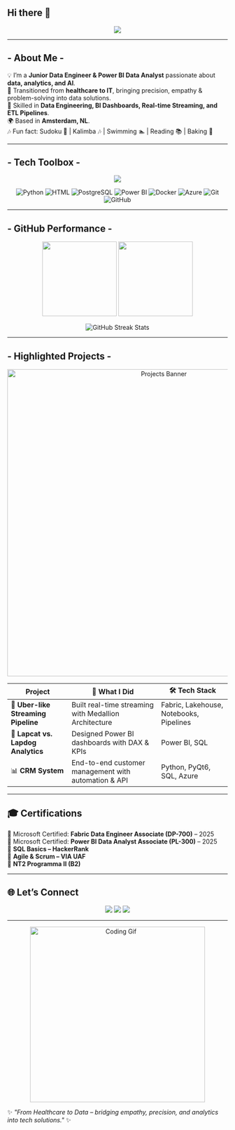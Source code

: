 ## Hi there 👋

<!--
**okayzhr/okayzhr** is a ✨ _special_ ✨ repository because its `README.md` (this file) appears on your GitHub profile.

Here are some ideas to get you started:

- 🔭 I’m currently working on ...
- 🌱 I’m currently learning ...
- 👯 I’m looking to collaborate on ...
- 🤔 I’m looking for help with ...
- 💬 Ask me about ...
- 📫 How to reach me: ...
- 😄 Pronouns: ...
- ⚡ Fun fact: ...
-->
<!-- Profil Başlığı -->
<p align="center">
  <img src="https://capsule-render.vercel.app/api?type=waving&color=1E90FF&height=200&section=header&text=Hi+I'm+Zehra+Okay+👩‍💻&fontSize=40&fontColor=ffffff&animation=fadeIn&fontAlignY=35"/>
</p>

---

## - About Me -

💡 I’m a **Junior Data Engineer & Power BI Data Analyst** passionate about **data, analytics, and AI**.  
🔄 Transitioned from **healthcare to IT**, bringing precision, empathy & problem-solving into data solutions.  
🚀 Skilled in **Data Engineering, BI Dashboards, Real-time Streaming, and ETL Pipelines**.  
🌍 Based in **Amsterdam, NL**.  
🎶 Fun fact: Sudoku 🧩 | Kalimba 🎶 | Swimming 🏊 | Reading 📚 | Baking 🎂  

---

## - Tech Toolbox  -

<p align="center">
  <img src="https://skillicons.dev/icons?i=python,html,postgres,powerbi,docker,azure,git,github" />
</p>

<p align="center">
  <img src="https://img.shields.io/badge/Python-3776AB?style=for-the-badge&logo=python&logoColor=white" alt="Python"/>
  <img src="https://img.shields.io/badge/HTML5-E34F26?style=for-the-badge&logo=html5&logoColor=white" alt="HTML"/>
  <img src="https://img.shields.io/badge/PostgreSQL-336791?style=for-the-badge&logo=postgresql&logoColor=white" alt="PostgreSQL"/>
  <img src="https://img.shields.io/badge/Power%20BI-F2C811?style=for-the-badge&logo=powerbi&logoColor=black" alt="Power BI"/>
  <img src="https://img.shields.io/badge/Docker-2496ED?style=for-the-badge&logo=docker&logoColor=white" alt="Docker"/>
  <img src="https://img.shields.io/badge/Azure-0078D4?style=for-the-badge&logo=microsoft-azure&logoColor=white" alt="Azure"/>
  <img src="https://img.shields.io/badge/Git-181717?style=for-the-badge&logo=git&logoColor=white" alt="Git"/>
  <img src="https://img.shields.io/badge/GitHub-181717?style=for-the-badge&logo=github&logoColor=white" alt="GitHub"/>
</p>



---

## - GitHub Performance -

<p align="center">
  <img src="https://github-readme-stats.vercel.app/api?username=okayzhr&show_icons=true&theme=blueberry&hide_border=true" height="170" />
  <img src="https://github-readme-stats.vercel.app/api/top-langs/?username=okayzhr&layout=compact&theme=blueberry&hide_border=true" height="170" />
</p>

<p align="center">
  <img src="https://streak-stats.demolab.com?user=okayzhr&theme=blueberry&hide_border=true" alt="GitHub Streak Stats" />
</p>

---

## - Highlighted Projects  -

<p align="center">
  <img src="https://raw.githubusercontent.com/okayzhr/okayzhr/main/assets/projects-banner.png" width="700" alt="Projects Banner"/>
</p>

|  Project | 🌟 What I Did | 🛠️ Tech Stack |
|------------|--------------|---------------|
| 🚕 **Uber-like Streaming Pipeline** | Built real-time streaming with Medallion Architecture | Fabric, Lakehouse, Notebooks, Pipelines |
| 🐶 **Lapcat vs. Lapdog Analytics** | Designed Power BI dashboards with DAX & KPIs | Power BI, SQL |
| 📊 **CRM System** | End-to-end customer management with automation & API | Python, PyQt6, SQL, Azure |


---

## 🎓 Certifications  

🏅 Microsoft Certified: **Fabric Data Engineer Associate (DP-700)** – 2025  
🏅 Microsoft Certified: **Power BI Data Analyst Associate (PL-300)** – 2025  
🏅 **SQL Basics – HackerRank**  
🏅 **Agile & Scrum – VIA UAF**  
🏅 **NT2 Programma II (B2)**  

---

## 🌐 Let’s Connect  

<p align="center">
  <a href="https://www.linkedin.com/in/zehra-okay/"><img src="https://img.shields.io/badge/LinkedIn-1E90FF?style=for-the-badge&logo=linkedin&logoColor=white"/></a>
  <a href="https://github.com/okayzhr"><img src="https://img.shields.io/badge/GitHub-FF8C00?style=for-the-badge&logo=github&logoColor=white"/></a>
  <a href="mailto:okayzhr@gmail.com"><img src="https://img.shields.io/badge/Email-D14836?style=for-the-badge&logo=gmail&logoColor=white"/></a>
</p>

---

<p align="center">
  <img src="https://media.giphy.com/media/LMcB8XospGZO8UQq87/giphy.gif" width="400" alt="Coding Gif">
</p>






✨ *"From Healthcare to Data – bridging empathy, precision, and analytics into tech solutions."* ✨
